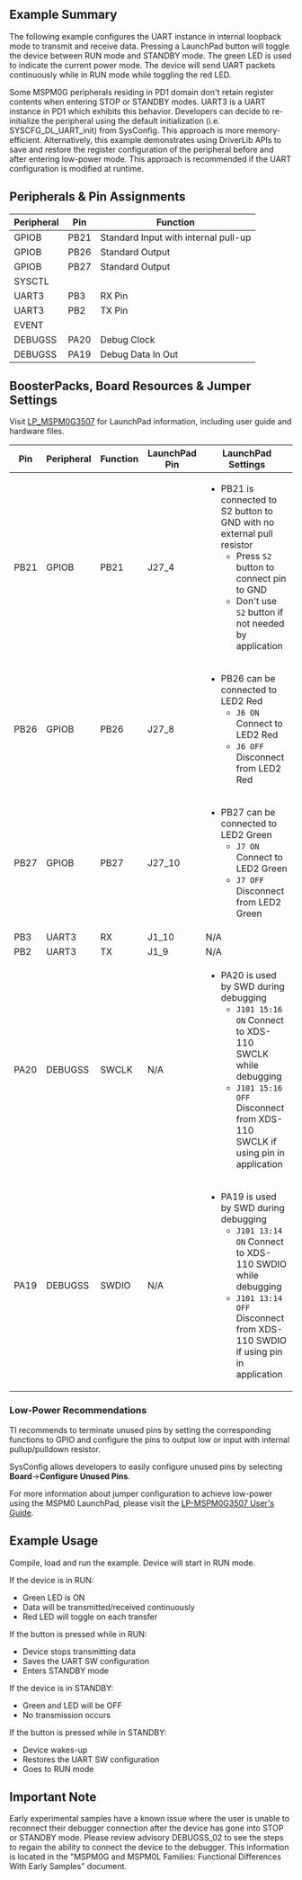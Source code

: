 ## Example Summary

The following example configures the UART instance in internal loopback mode
to transmit and receive data.
Pressing a LaunchPad button will toggle the device between RUN mode and STANDBY
mode. The green LED is used to indicate the current power mode.
The device will send UART packets continuously while in RUN mode while toggling
the red LED.

Some MSPM0G peripherals residing in PD1 domain don't retain register contents when
entering STOP or STANDBY modes.
UART3 is a UART instance in PD1 which exhibits this behavior.
Developers can decide to re-initialize the peripheral using the default
initialization (i.e. SYSCFG_DL_UART_init) from SysConfig. This approach is more
memory-efficient.
Alternatively, this example demonstrates using DriverLib APIs to save and
restore the register configuration of the peripheral before and after entering
low-power mode. This approach is recommended if the UART configuration is
modified at runtime.

## Peripherals & Pin Assignments

| Peripheral | Pin | Function |
| --- | --- | --- |
| GPIOB | PB21 | Standard Input with internal pull-up |
| GPIOB | PB26 | Standard Output |
| GPIOB | PB27 | Standard Output |
| SYSCTL |  |  |
| UART3 | PB3 | RX Pin |
| UART3 | PB2 | TX Pin |
| EVENT |  |  |
| DEBUGSS | PA20 | Debug Clock |
| DEBUGSS | PA19 | Debug Data In Out |

## BoosterPacks, Board Resources & Jumper Settings

Visit [LP_MSPM0G3507](https://www.ti.com/tool/LP-MSPM0G3507) for LaunchPad information, including user guide and hardware files.

| Pin | Peripheral | Function | LaunchPad Pin | LaunchPad Settings |
| --- | --- | --- | --- | --- |
| PB21 | GPIOB | PB21 | J27_4 | <ul><li>PB21 is connected to S2 button to GND with no external pull resistor<br><ul><li>Press `S2` button to connect pin to GND<br><li>Don't use `S2` button if not needed by application</ul></ul> |
| PB26 | GPIOB | PB26 | J27_8 | <ul><li>PB26 can be connected to LED2 Red<br><ul><li>`J6 ON` Connect to LED2 Red<br><li>`J6 OFF` Disconnect from LED2 Red</ul></ul> |
| PB27 | GPIOB | PB27 | J27_10 | <ul><li>PB27 can be connected to LED2 Green<br><ul><li>`J7 ON` Connect to LED2 Green<br><li>`J7 OFF` Disconnect from LED2 Green</ul></ul> |
| PB3 | UART3 | RX | J1_10 | N/A |
| PB2 | UART3 | TX | J1_9 | N/A |
| PA20 | DEBUGSS | SWCLK | N/A | <ul><li>PA20 is used by SWD during debugging<br><ul><li>`J101 15:16 ON` Connect to XDS-110 SWCLK while debugging<br><li>`J101 15:16 OFF` Disconnect from XDS-110 SWCLK if using pin in application</ul></ul> |
| PA19 | DEBUGSS | SWDIO | N/A | <ul><li>PA19 is used by SWD during debugging<br><ul><li>`J101 13:14 ON` Connect to XDS-110 SWDIO while debugging<br><li>`J101 13:14 OFF` Disconnect from XDS-110 SWDIO if using pin in application</ul></ul> |

### Low-Power Recommendations
TI recommends to terminate unused pins by setting the corresponding functions to
GPIO and configure the pins to output low or input with internal
pullup/pulldown resistor.

SysConfig allows developers to easily configure unused pins by selecting **Board**→**Configure Unused Pins**.

For more information about jumper configuration to achieve low-power using the
MSPM0 LaunchPad, please visit the [LP-MSPM0G3507 User's Guide](https://www.ti.com/lit/slau873).

## Example Usage
Compile, load and run the example.
Device will start in RUN mode.

If the device is in RUN:
- Green LED is ON
- Data will be transmitted/received continuously
- Red LED will toggle on each transfer

If the button is pressed while in RUN:
- Device stops transmitting data
- Saves the UART SW configuration
- Enters STANDBY mode

If the device is in STANDBY:
- Green and LED will be OFF
- No transmission occurs

If the button is pressed while in STANDBY:
- Device wakes-up
- Restores the UART SW configuration
- Goes to RUN mode

## Important Note
Early experimental samples have a known issue where the user is unable to
reconnect their debugger connection after the device has gone into STOP or
STANDBY mode. Please review advisory DEBUGSS_02 to see the steps to regain
the ability to connect the device to the debugger. This information is located
in the "MSPM0G and MSPM0L Families: Functional Differences With Early Samples"
document.
